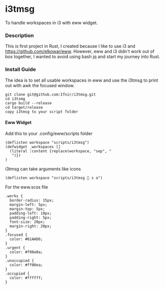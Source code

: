 # i3tmsg
To handle workspaces in i3 with eww widget.

### Description

This is first project in Rust, I created because I like to use i3 and https://github.com/elkowar/eww.
However, eww and i3 didn't work out of box together, I wanted to avoid using bash jq and start my journey into Rust.

### Install Guide
The idea is to set all usable workspaces in eww and use the i3tmsg to print out with awk the focused window.
```
git clone git@github.com:Ifnir/i3tmsg.git
cd i3tsmg
cargo build --release
cd target/release
copy i3tmsg to your script folder
```

#### Eww Widget

Add this to your .config/eww/scripts folder

```
(deflisten workspace "scripts/i3tmsg") 
(defwidget _workspaces []
  (literal :content {replace(workspace, "sep", "
   ")})
)
```

i3tmsg can take arguments like icons

```
(deflisten workspace "scripts/i3tmsg  s a") 
```
For the eww.scss file
```
.works {
  border-radius: 15px;
  margin-left: 5px;
  margin-top: 5px;
  padding-left: 10px;
  padding-right: 5px;
  font-size: 20px;
  margin-right: 20px; 
}
.focused {
  color: #61AAD6;
}
.urgent {
  color: #f00a0a;
}
.unoccupied {
  color: #ff00ea;
}
.occupied {
  color: #ffffff;
}
```
